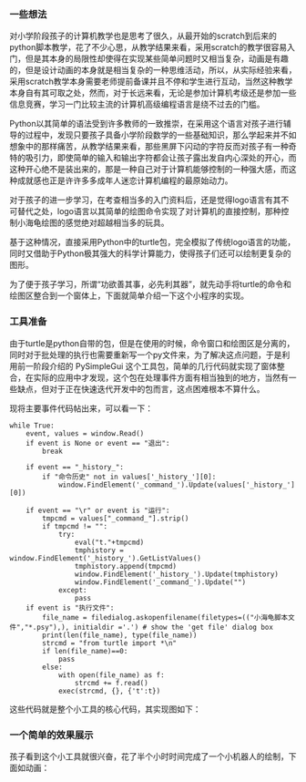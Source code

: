 ### 一些想法

对小学阶段孩子的计算机教学也是思考了很久，从最开始的scratch到后来的python脚本教学，花了不少心思，从教学结果来看，采用scratch的教学很容易入门，但是其本身的局限性却使得在实现某些简单问题时又相当复杂，动画是有趣的，但是设计动画的本身就是相当复杂的一种思维活动，所以，从实际经验来看，采用scratch教学本身需要老师提前备课并且不停和学生进行互动，当然这种教学本身自有其可取之处，然而，对于长远来看，无论是参加计算机考级还是参加一些信息竞赛，学习一门比较主流的计算机高级编程语言是绕不过去的门槛。

Python以其简单的语法受到许多教师的一致推崇，在采用这个语言对孩子进行辅导的过程中，发现只要孩子具备小学阶段数学的一些基础知识，那么学起来并不如想象中的那样痛苦，从教学结果来看，那些黑屏下闪动的字符反而对孩子有一种奇特的吸引力，即使简单的输入和输出字符都会让孩子露出发自内心深处的开心，而这种开心绝不是装出来的，那是一种自己对于计算机能够控制的一种强大感，而这种成就感也正是许许多多成年人迷恋计算机编程的最原始动力。

对于孩子的进一步学习，在考查相当多的入门资料后，还是觉得logo语言有其不可替代之处，logo语言以其简单的绘图命令实现了对计算机的直接控制，那种控制小海龟绘图的感觉绝对超越相当多的玩具。

基于这种情况，直接采用Python中的turtle包，完全模拟了传统logo语言的功能，同时又借助于Python极其强大的科学计算能力，使得孩子们还可以绘制更复杂的图形。

为了便于孩子学习，所谓“功欲善其事，必先利其器”，就先动手将turtle的命令和绘图区整合到一个窗体上，下面就简单介绍一下这个小程序的实现。

### 工具准备

由于turtle是python自带的包，但是在使用的时候，命令窗口和绘图区是分离的，同时对于批处理的执行也需要重新写一个py文件来，为了解决这点问题，于是利用前一阶段介绍的 PySimpleGui 这个工具包，简单的几行代码就实现了窗体整合，在实际的应用中才发现，这个包在处理事件方面有相当独到的地方，当然有一些缺点，但对于正在快速迭代开发中的包而言，这点困难根本不算什么。

现将主要事件代码帖出来，可以看一下：

```
while True:
    event, values = window.Read()
    if event is None or event == "退出":
        break
    
    if event == "_history_":
        if "命令历史" not in values['_history_'][0]:
            window.FindElement('_command_').Update(values['_history_'][0])
        
    if event == "\r" or event is "运行":
        tmpcmd = values["_command_"].strip()
        if tmpcmd != "":
            try:
                eval("t."+tmpcmd)
                tmphistory = window.FindElement('_history_').GetListValues()
                tmphistory.append(tmpcmd)
                window.FindElement('_history_').Update(tmphistory)
                window.FindElement('_command_').Update("")
            except:
                pass
    if event is "执行文件":
        file_name = filedialog.askopenfilename(filetypes=(("小海龟脚本文件","*.psy"),), initialdir ='.') # show the 'get file' dialog box
        print(len(file_name), type(file_name))
        strcmd = "from turtle import *\n"
        if len(file_name)==0:
            pass
        else:
            with open(file_name) as f:
                strcmd += f.read()
            exec(strcmd, {}, {'t':t})
```

这些代码就是整个小工具的核心代码，其实现图如下：


### 一个简单的效果展示

孩子看到这个小工具就很兴奋，花了半个小时时间完成了一个小机器人的绘制，下面如动画：
